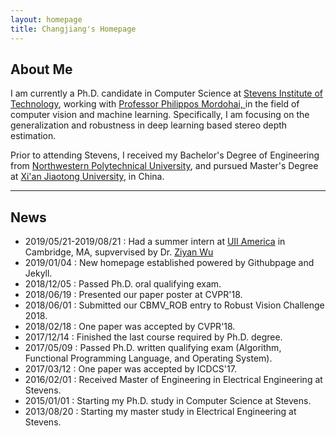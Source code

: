 ```yaml
---
layout: homepage 
title: Changjiang's Homepage
---
```



## About Me

I am currently a Ph.D. candidate in Computer Science at <a href = "http://www.stevens.edu" target = "_blank"> 
Stevens Institute of Technology</a>, working with <a href = "https://www.cs.stevens.edu/~mordohai/index.html" target = "_blank"> 
Professor Philippos Mordohai, </a> in the field of computer vision and machine learning. Specifically, I am focusing on 
the generalization and robustness in deep learning based stereo depth estimation.

Prior to attending Stevens, I received my Bachelor's Degree of Engineering from 
<a href = "http://www.nwpu.edu.cn/" target = "_blank"> Northwestern Polytechnical University</a>, 
and pursued Master's Degree at <a href = "http://www.xjtu.edu.cn" target = "_blank"> Xi'an Jiaotong University</a>, 
in China.

---


## News
- 2019/05/21-2019/08/21 : Had a summer intern at [UII America](https://www.linkedin.com/company/uii-america-inc/) in Cambridge, MA, supvervised by Dr. [Ziyan Wu](http://wuziyan.com/)
- 2019/01/04 : New homepage established powered by Githubpage and Jekyll.
- 2018/12/05 : Passed Ph.D. oral qualifying exam.
- 2018/06/19 : Presented our paper poster at CVPR'18.
- 2018/06/01 : Submitted our CBMV_ROB entry to Robust Vision Challenge 2018.
- 2018/02/18 : One paper was accepted by CVPR'18.
- 2017/12/14 : Finished the last course required by Ph.D. degree.
- 2017/05/09 : Passed Ph.D. written qualifying exam (Algorithm, Functional Programming Language, and Operating System).
- 2017/03/12 : One paper was accepted by ICDCS'17.
- 2016/02/01 : Received Master of Engineering in Electrical Engineering at Stevens.
- 2015/01/01 : Starting my Ph.D. study in Computer Science at Stevens.
- 2013/08/20 : Starting my master study in Electrical Engineering at Stevens.
